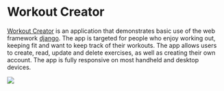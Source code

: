 # Workout Creator

<a href="https://create-workout-app.herokuapp.com">Workout Creator</a> is an application that demonstrates basic use of the web framework <a href="https://www.djangoproject.com/">django</a>. The app is targeted for people who enjoy working out, keeping fit and want to keep track of their workouts. The app allows users to create, read, update and delete exercises, as well as creating their own account. The app is fully responsive on most handheld and desktop devices.

<img src="/workspace/create_workout_app/media/images/INDEX.png">
